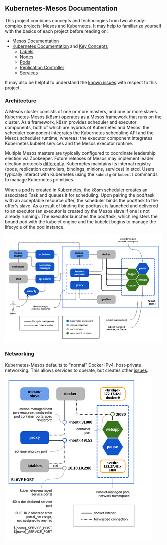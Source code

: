 ## Kubernetes-Mesos Documentation

This project combines concepts and technologies from two already-complex projects: Mesos and Kubernetes.
It may help to familiarize yourself with the basics of each project before reading on:

* [Mesos Documentation][1]
* [Kubernetes Documentation][2] and [Key Concepts][4]
  * [Labels][6]
  * [Nodes][9]
  * [Pods][7]
  * [Replication Controller][8]
  * [Services][5]

It may also be helpful to understand the [known issues][3] with respect to this project.

### Architecture

A Mesos cluster consists of one or more masters, and one or more slaves.
Kubernetes-Mesos (k8sm) operates as a Mesos framework that runs on the cluster.
As a framework, k8sm provides scheduler and executor components, both of which are hybrids of Kubernetes and Mesos:
the scheduler component integrates the Kubernetes scheduling API and the Mesos scheduler runtime, whereas;
the executor component integrates Kubernetes kubelet services and the Mesos executor runtime.

Multiple Mesos masters are typically configured to coordinate leadership election via Zookeeper.
Future releases of Mesos may implement leader election protocols [differently][10].
Kubernetes maintains its internal registry (pods, replication controllers, bindings, minions, services) in etcd.
Users typically interact with Kubernetes using the `kubecfg` or `kubectl` commands to manage Kubernetes primitives.

When a pod is created in Kubernetes, the k8sm scheduler creates an associated Task and queues it for scheduling.
Upon pairing the pod/task with an acceptable resource offer, the scheduler binds the pod/task to the offer's slave.
As a result of binding the pod/task is launched and delivered to an executor (an executor is created by the Mesos slave if one is not already running).
The executor launches the pod/task, which registers the bound pod with the kubelet engine and the kubelet begins to manage the lifecycle of the pod instance.

![Architecture Diagram](architecture.png)

### Networking

Kubernetes-Mesos defaults to "normal" Docker IPv4, host-private networking.
This allows services to operate, but creates other [issues][11].

![Network Diagram](networking.png)

[1]: http://mesos.apache.org/documentation/latest
[2]: https://github.com/GoogleCloudPlatform/kubernetes/blob/master/docs/README.md
[3]: issues.md
[4]: https://github.com/GoogleCloudPlatform/kubernetes/blob/master/DESIGN.md#key-concepts
[5]: https://github.com/GoogleCloudPlatform/kubernetes/blob/master/docs/services.md
[6]: https://github.com/GoogleCloudPlatform/kubernetes/blob/master/docs/labels.md
[7]: https://github.com/GoogleCloudPlatform/kubernetes/blob/master/docs/pods.md
[8]: https://github.com/GoogleCloudPlatform/kubernetes/blob/master/docs/replication-controller.md
[9]: https://github.com/GoogleCloudPlatform/kubernetes/blob/master/docs/node.md
[10]: https://issues.apache.org/jira/browse/MESOS-1806
[11]: issues.md#service-endpoints
